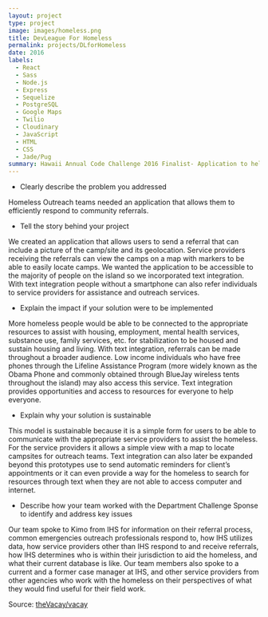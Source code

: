 ```yaml
---
layout: project
type: project
image: images/homeless.png
title: DevLeague For Homeless
permalink: projects/DLforHomeless
date: 2016
labels:
  - React
  - Sass
  - Node.js
  - Express
  - Sequelize
  - PostgreSQL
  - Google Maps
  - Twilio
  - Cloudinary
  - JavaScript
  - HTML
  - CSS
  - Jade/Pug
summary: Hawaii Annual Code Challenge 2016 Finalist- Application to help homeless outreach teams efficiently respond to community referrals.
---
```


- Clearly describe the problem you addressed

Homeless Outreach teams needed an application that allows them to efficiently respond to community referrals.

- Tell the story behind your project

We created an application that allows users to send a referral that can include a picture of the camp/site and its geolocation. Service providers receiving the referrals can view the camps on a map with markers to be able to easily locate camps. We wanted the application to be accessible to the majority of people on the island so we incorporated text integration. With text integration people without a smartphone can also refer individuals to service providers for assistance and outreach services.

- Explain the impact if your solution were to be implemented

More homeless people would be able to be connected to the appropriate resources to assist with housing, employment, mental health services, substance use, family services, etc. for stabilization to be housed and sustain housing and living. With text integration, referrals can be made throughout a broader audience. Low income individuals who have free phones through the Lifeline Assistance Program (more widely known as the Obama Phone and commonly obtained through BlueJay wireless tents throughout the island) may also access this service. Text integration provides opportunities and access to resources for everyone to help everyone.

- Explain why your solution is sustainable

This model is sustainable because it is a simple form for users to be able to communicate with the appropriate service providers to assist the homeless. For the service providers it allows a simple view with a map to locate campsites for outreach teams. Text integration can also later be expanded beyond this prototypes use to send automatic reminders for client’s appointments or it can even provide a way for the homeless to search for resources through text when they are not able to access computer and internet.

- Describe how your team worked with the Department Challenge Sponse to identify and address key issues

Our team spoke to Kimo from IHS for information on their referral process, common emergencies outreach professionals respond to, how IHS utilizes data, how service providers other than IHS respond to and receive referrals, how IHS determines who is within their jurisdiction to aid the homeless, and what their current database is like. Our team members also spoke to a current and a former case manager at IHS, and other service providers from other agencies who work with the homeless on their perspectives of what they would find useful for their field work.

Source: <a href="https://github.com/creindle/devleagueforhomeless"><i class="large github icon"></i>theVacay/vacay</a>